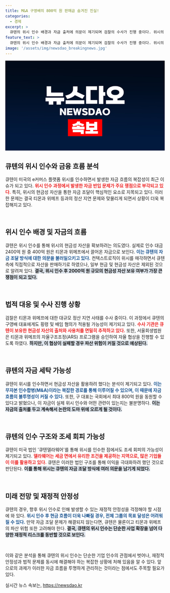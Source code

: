 ```yaml
---
title: M&A 구영배의 800억 원 판매금 숨겨진 진실!
categories:
  - 경제
excerpt: >
  큐텐의 위시 인수 배경과 자금 출처에 의문이 제기되며 검찰의 수사가 진행 중이다. 위시의 2000억 원 규모 현금성 자산을 노린 의혹과 함께, 티몬·위메프 미정산 사태가 발생한 이유는 무엇일까?
feature_text: >
  큐텐의 위시 인수 배경과 자금 출처에 의문이 제기되며 검찰의 수사가 진행 중이다. 위시의 2000억 원 규모 현금성 자산을 노린 의혹과 함께, 티몬·위메프 미정산 사태가 발생한 이유는 무엇일까?
image: '/assets/img/newsdao_breakingnews.jpg'
---
```


<p><img src="/assets/img/newsdao_breakingnews.jpg" alt="cryptoinkorea 속보" /></p>

<h2 data-ke-size="size26">큐텐의 위시 인수와 금융 흐름 분석</h2>

<p>큐텐이 미국의 e커머스 플랫폼 위시를 인수하면서 발생한 자금 흐름의 복잡성이 최근 이슈가 되고 있다. <b><span style="color: #ee2323;">위시 인수 과정에서 발생한 자금 반입 문제가 주요 쟁점으로 부각되고 있다.</span></b> 특히, 위시의 현금성 자산을 통한 자금 조달이 핵심적인 요소로 지목되고 있다. 이러한 문제는 결국 티몬과 위메프 등과의 정산 지연 문제와 맞물리게 되면서 상황이 더욱 복잡해지고 있다.</p>

<p data-ke-size="size16">&nbsp;</p>

<h2 data-ke-size="size26">위시 인수 배경 및 자금의 흐름</h2>

<p>큐텐은 위시 인수를 통해 위시의 현금성 자산을 확보하려는 의도였다. 실제로 인수 대금 2400억 원 중 400억 원은 티몬과 위메프에서 끌어온 자금으로 보인다. <b><span style="color: #1a5490;">이는 큐텐의 자금 조달 방식에 대한 의문을 불러일으키고 있다.</span></b> 컨텍스트로직이 위시를 매각하면서 큐텐 측에 직접적으로 자산을 판매하기로 하였으나, 일부 현금 및 현금성 자산은 제외된 것으로 알려져 있다. <b><span style="background-color: #21538527;">결국, 위시 인수 후 2000억 원 규모의 현금성 자산 보유 여부가 가장 큰 쟁점이 되고 있다.</span></b></p>

<p data-ke-size="size16">&nbsp;</p>

<h2 data-ke-size="size26">법적 대응 및 수사 진행 상황</h2>

<p>검찰은 티몬과 위메프에 대한 대규모 정산 지연 사태를 수사 중이다. 이 과정에서 큐텐의 구영배 대표에게도 횡령 및 배임 혐의가 적용될 가능성이 제기되고 있다. <b><span style="color: #ee2323;">수사 기관은 큐텐이 보유한 현금성 자산의 출처와 사용처를 면밀히 추적하고 있다.</span></b> 또한, 서울회생법원은 티몬과 위메프의 자율구조조정(ARS) 프로그램을 승인하여 자율 협상을 진행할 수 있도록 하였다. <b><span style="background-color: #21538527;">하지만, 이 협상이 실패할 경우 파산 위험이 커질 것으로 예상된다.</span></b></p>

<p data-ke-size="size16">&nbsp;</p>

<h2 data-ke-size="size26">큐텐의 자금 세탁 가능성</h2>

<p>큐텐이 위시를 인수하면서 현금성 자산을 활용하려 했다는 분석이 제기되고 있다. <b><span style="color: #1a5490;">이는 무자본 인수합병(M&amp;A)이라는 복잡한 경로를 통해 이루어질 수 있으며, 이 때문에 자금 흐름의 불투명성이 커질 수 있다.</span></b> 또한, 구 대표는 국회에서 최대 800억 원을 동원할 수 있다고 밝혔으나, 이 자금이 실제 위시 인수와 어떤 관련이 있는지는 불분명하다. <b><span style="background-color: #21538527;">이는 자금의 출처를 두고 계속해서 논란의 도마 위에 오르게 될 것이다.</span></b></p>

<p data-ke-size="size16">&nbsp;</p>

<h2 data-ke-size="size26">큐텐의 인수 구조와 조세 회피 가능성</h2>

<p>큐텐이 미국 법인 '큐텐델라웨어'를 통해 위시를 인수한 점에서도 조세 회피의 가능성이 제기되고 있다. <b><span style="color: #ee2323;">델라웨어는 세금 면에서 유리한 조건을 제공하는 지역으로, 많은 기업들이 이를 활용하고 있다.</span></b> 큐텐은 이러한 법인 구조를 통해 이익을 극대화하려 했던 것으로 판단된다. <b><span style="background-color: #21538527;">이를 통해 위시는 큐텐의 자금 조달 방식에 여러 의문을 남기게 되었다.</span></b></p>

<p data-ke-size="size16">&nbsp;</p>

<h2 data-ke-size="size26">미래 전망 및 재정적 안정성</h2>

<p>큐텐의 경우, 향후 위시 인수로 인해 발생할 수 있는 재정적 안정성을 걱정해야 할 시점에 와 있다. <b><span style="color: #1a5490;">위시 인수 후 현금 흐름이 더욱 나빠질 경우, 전체 그룹의 목표 달성은 어려워질 수 있다.</span></b> 만약 자금 조달 문제가 해결되지 않는다면, 큐텐은 물론이고 티몬과 위메프의 파산 위험 또한 고려해야 한다. <b><span style="background-color: #21538527;">결국, 큐텐의 위시 인수는 단순한 사업 확장을 넘어 다양한 재정적 리스크를 동반할 것으로 보인다.</span></b></p>

<p data-ke-size="size16">&nbsp;</p>

<p>이와 같은 분석을 통해 큐텐의 위시 인수는 단순한 기업 인수의 관점에서 벗어나, 재정적 안정성과 법적 문제를 동시에 해결해야 하는 복잡한 상황에 처해 있음을 알 수 있다. 앞으로의 과제가 이러한 자금 흐름을 투명하게 관리하는 것이라는 점에서도 주목할 필요가 있다.</p>
실시간 뉴스 속보는, <a href="https://newsdao.kr" rel="dofollow">https://newsdao.kr</a>


